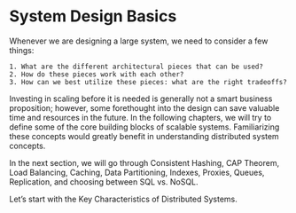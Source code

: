 # System Design Basics

Whenever we are designing a large system, we need to consider a few things:

    1. What are the different architectural pieces that can be used?
    2. How do these pieces work with each other?
    3. How can we best utilize these pieces: what are the right tradeoffs?

Investing in scaling before it is needed is generally not a smart business proposition; however, some forethought into the design can save valuable time and resources in the future. In the following chapters, we will try to define some of the core building blocks of scalable systems. Familiarizing these concepts would greatly benefit in understanding distributed system concepts. 

In the next section, we will go through Consistent Hashing, CAP Theorem, Load Balancing, Caching, Data Partitioning, Indexes, Proxies, Queues, Replication, and choosing between SQL vs. NoSQL.

Let’s start with the Key Characteristics of Distributed Systems.